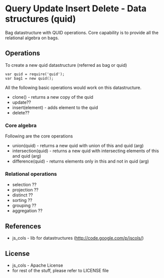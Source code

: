 # Query Update Insert Delete - Data structures (quid)
Bag datastructure with QUID operations. Core capability is to provide all the relational algebra on bags.

## Operations
To create a new quid datastructure (referred as bag or quid)

    var quid = require('quid');
    var bag1 = new quid();

All the following basic operations would work on this datastructure.

   * clone() - returns a new copy of the quid
   * update??
   * insert(element) - adds element to the quid
   * delete??
   
### Core algebra
Following are the core operations

   * union(quid) - returns a new quid with union of this and quid (arg)
   * intersection(quid) - returns a new quid with intersecting elements of this and quid (arg)
   * difference(quid) - returns elements only in this and not in quid (arg)
   
### Relational operations

   * selection ??
   * projection ??
   * distinct ??
   * sorting ??
   * grouping ??
   * aggregation ??

## References
  * js_cols - lib for datastructures (http://code.google.com/p/jscols/)

## License
  * js_cols - Apache License 
  * for rest of the stuff, please refer to LICENSE file
